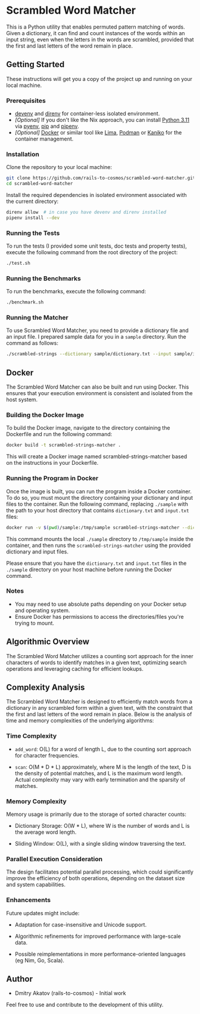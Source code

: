 # Scrambled Word Matcher

This is a Python utility that enables permuted pattern matching of words. Given a dictionary, it can find and count instances of the words within an input string, even when the letters in the words are scrambled, provided that the first and last letters of the word remain in place.

## Getting Started

These instructions will get you a copy of the project up and running on your local machine.

### Prerequisites

- [devenv](https://devenv.sh) and [direnv](https://direnv.net) for container-less isolated environment.
- *[Optional]* If you don't like the Nix approach, you can install [Python 3.11](https://www.python.org/downloads/release/python-3110/) via [pyenv](https://github.com/pyenv/pyenv), [pip](https://pypi.org/project/pip/) and [pipenv](https://pipenv.pypa.io/en/latest/).
- *[Optional]* [Docker](https://www.docker.com) or similar tool like [Lima](https://github.com/lima-vm/lima), [Podman](https://podman.io) or [Kaniko](https://github.com/GoogleContainerTools/kaniko) for the container management.

### Installation

Clone the repository to your local machine:

```bash
git clone https://github.com/rails-to-cosmos/scrambled-word-matcher.git
cd scrambled-word-matcher
 ```

Install the required dependencies in isolated environment associated with the current directory:

```bash
direnv allow  # in case you have devenv and direnv installed
pipenv install --dev
```

### Running the Tests

To run the tests (I provided some unit tests, doc tests and property tests), execute the following command from the root directory of the project:

```bash
./test.sh
```

### Running the Benchmarks

To run the benchmarks, execute the following command:

```bash
./benchmark.sh
```

### Running the Matcher

To use Scrambled Word Matcher, you need to provide a dictionary file and an input file. I prepared sample data for you in a `sample` directory. Run the command as follows:

```bash
./scrambled-strings --dictionary sample/dictionary.txt --input sample/input.txt
```

## Docker

The Scrambled Word Matcher can also be built and run using Docker. This ensures that your execution environment is consistent and isolated from the host system.

### Building the Docker Image

To build the Docker image, navigate to the directory containing the Dockerfile and run the following command:

```bash
docker build -t scrambled-strings-matcher .
```

This will create a Docker image named scrambled-strings-matcher based on the instructions in your Dockerfile.

### Running the Program in Docker

Once the image is built, you can run the program inside a Docker container. To do so, you must mount the directory containing your dictionary and input files to the container. Run the following command, replacing `./sample` with the path to your host directory that contains `dictionary.txt` and `input.txt` files:

```bash
docker run -v $(pwd)/sample:/tmp/sample scrambled-strings-matcher --dictionary=/tmp/sample/dictionary.txt --input=/tmp/sample/input.txt
```

This command mounts the local `./sample` directory to `/tmp/sample` inside the container, and then runs the `scrambled-strings-matcher` using the provided dictionary and input files.

Please ensure that you have the `dictionary.txt` and `input.txt` files in the `./sample` directory on your host machine before running the Docker command.

### Notes

- You may need to use absolute paths depending on your Docker setup and operating system.
- Ensure Docker has permissions to access the directories/files you're trying to mount.

## Algorithmic Overview

The Scrambled Word Matcher utilizes a counting sort approach for the inner characters of words to identify matches in a given text, optimizing search operations and leveraging caching for efficient lookups.

## Complexity Analysis

The Scrambled Word Matcher is designed to efficiently match words from a dictionary in any scrambled form within a given text, with the constraint that the first and last letters of the word remain in place. Below is the analysis of time and memory complexities of the underlying algorithms:

### Time Complexity

- `add_word`: O(L) for a word of length L, due to the counting sort approach for character frequencies.

- `scan`: O(M * D * L) approximately, where M is the length of the text, D is the density of potential matches, and L is the maximum word length. Actual complexity may vary with early termination and the sparsity of matches.

### Memory Complexity

Memory usage is primarily due to the storage of sorted character counts:

- Dictionary Storage: O(W * L), where W is the number of words and L is the average word length.

- Sliding Window: O(L), with a single sliding window traversing the text.

### Parallel Execution Consideration

The design facilitates potential parallel processing, which could significantly improve the efficiency of both operations, depending on the dataset size and system capabilities.

### Enhancements

Future updates might include:

- Adaptation for case-insensitive and Unicode support.

- Algorithmic refinements for improved performance with large-scale data.

- Possible reimplementations in more performance-oriented languages (eg Nim, Go, Scala).

## Author

- Dmitry Akatov (rails-to-cosmos) - Initial work

Feel free to use and contribute to the development of this utility.
